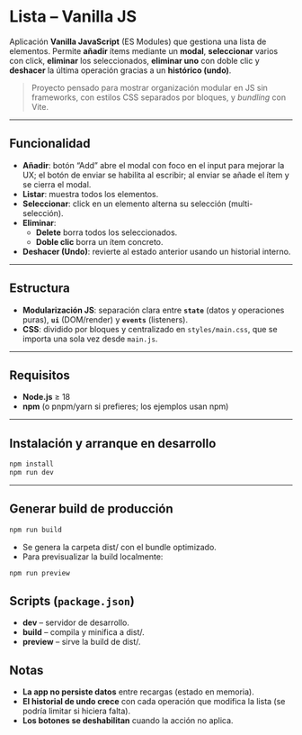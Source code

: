 # Lista – Vanilla JS

Aplicación **Vanilla JavaScript** (ES Modules) que gestiona una lista de elementos. Permite **añadir** ítems mediante un **modal**, **seleccionar** varios con click, **eliminar** los seleccionados, **eliminar uno** con doble clic y **deshacer** la última operación gracias a un **histórico (undo)**.

> Proyecto pensado para mostrar organización modular en JS sin frameworks, con estilos CSS separados por bloques, y _bundling_ con Vite.

---

## Funcionalidad

- **Añadir**: botón “Add” abre el modal con foco en el input para mejorar la UX; el botón de enviar se habilita al escribir; al enviar se añade el ítem y se cierra el modal.
- **Listar**: muestra todos los elementos.
- **Seleccionar**: click en un elemento alterna su selección (multi-selección).
- **Eliminar**:
  - **Delete** borra todos los seleccionados.
  - **Doble clic** borra un ítem concreto.
- **Deshacer (Undo)**: revierte al estado anterior usando un historial interno.

---

## Estructura

- **Modularización JS**: separación clara entre **`state`** (datos y operaciones puras), **`ui`** (DOM/render) y **`events`** (listeners).
- **CSS**: dividido por bloques y centralizado en `styles/main.css`, que se importa una sola vez desde `main.js`.

---

## Requisitos

- **Node.js** ≥ 18
- **npm** (o pnpm/yarn si prefieres; los ejemplos usan npm)

---

## Instalación y arranque en desarrollo

```bash
npm install
npm run dev
```

---

## Generar build de producción

```bash
npm run build
```

- Se genera la carpeta dist/ con el bundle optimizado.
- Para previsualizar la build localmente:

```bash
npm run preview
```

## Scripts (`package.json`)

- **dev** – servidor de desarrollo.
- **build** – compila y minifica a dist/.
- **preview** – sirve la build de dist/.

## Notas

- **La app no persiste datos** entre recargas (estado en memoria).
- **El historial de undo crece** con cada operación que modifica la lista (se podría limitar si hiciera falta).
- **Los botones se deshabilitan** cuando la acción no aplica.
